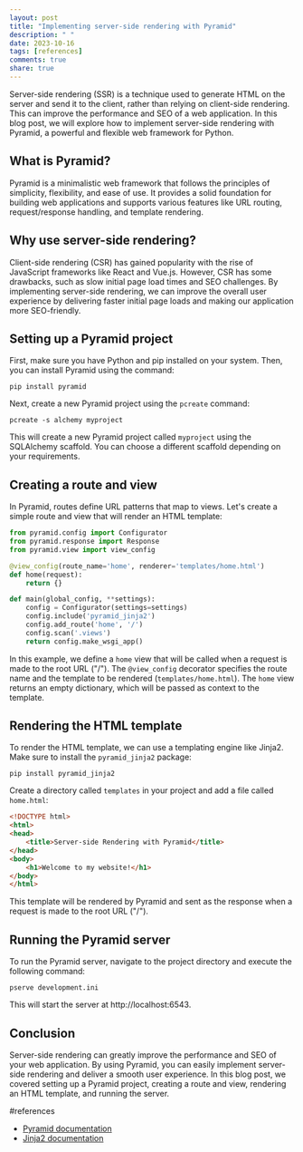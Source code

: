 ```yaml
---
layout: post
title: "Implementing server-side rendering with Pyramid"
description: " "
date: 2023-10-16
tags: [references]
comments: true
share: true
---
```


Server-side rendering (SSR) is a technique used to generate HTML on the server and send it to the client, rather than relying on client-side rendering. This can improve the performance and SEO of a web application. In this blog post, we will explore how to implement server-side rendering with Pyramid, a powerful and flexible web framework for Python.

## What is Pyramid?

Pyramid is a minimalistic web framework that follows the principles of simplicity, flexibility, and ease of use. It provides a solid foundation for building web applications and supports various features like URL routing, request/response handling, and template rendering.

## Why use server-side rendering?

Client-side rendering (CSR) has gained popularity with the rise of JavaScript frameworks like React and Vue.js. However, CSR has some drawbacks, such as slow initial page load times and SEO challenges. By implementing server-side rendering, we can improve the overall user experience by delivering faster initial page loads and making our application more SEO-friendly.

## Setting up a Pyramid project

First, make sure you have Python and pip installed on your system. Then, you can install Pyramid using the command:

```shell
pip install pyramid
```

Next, create a new Pyramid project using the `pcreate` command:

```shell
pcreate -s alchemy myproject
```

This will create a new Pyramid project called `myproject` using the SQLAlchemy scaffold. You can choose a different scaffold depending on your requirements.

## Creating a route and view

In Pyramid, routes define URL patterns that map to views. Let's create a simple route and view that will render an HTML template:

```python
from pyramid.config import Configurator
from pyramid.response import Response
from pyramid.view import view_config

@view_config(route_name='home', renderer='templates/home.html')
def home(request):
    return {}

def main(global_config, **settings):
    config = Configurator(settings=settings)
    config.include('pyramid_jinja2')
    config.add_route('home', '/')
    config.scan('.views')
    return config.make_wsgi_app()
```

In this example, we define a `home` view that will be called when a request is made to the root URL ("/"). The `@view_config` decorator specifies the route name and the template to be rendered (`templates/home.html`). The `home` view returns an empty dictionary, which will be passed as context to the template.

## Rendering the HTML template

To render the HTML template, we can use a templating engine like Jinja2. Make sure to install the `pyramid_jinja2` package:

```shell
pip install pyramid_jinja2
```

Create a directory called `templates` in your project and add a file called `home.html`:

```html
<!DOCTYPE html>
<html>
<head>
    <title>Server-side Rendering with Pyramid</title>
</head>
<body>
    <h1>Welcome to my website!</h1>
</body>
</html>
```

This template will be rendered by Pyramid and sent as the response when a request is made to the root URL ("/").

## Running the Pyramid server

To run the Pyramid server, navigate to the project directory and execute the following command:

```shell
pserve development.ini
```

This will start the server at http://localhost:6543.

## Conclusion

Server-side rendering can greatly improve the performance and SEO of your web application. By using Pyramid, you can easily implement server-side rendering and deliver a smooth user experience. In this blog post, we covered setting up a Pyramid project, creating a route and view, rendering an HTML template, and running the server.

#references 
- [Pyramid documentation](https://docs.pylonsproject.org/projects/pyramid/en/latest/)
- [Jinja2 documentation](https://jinja.palletsprojects.com/)